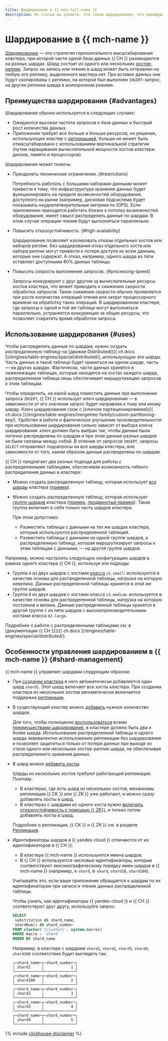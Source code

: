 ```yaml
---
title: Шардирование в {{ mch-full-name }}
description: Из статьи вы узнаете, что такое шардирование, его преимущества, примеры использования и особенности управления шардированием в {{ mch-name }}.
---
```


# Шардирование в {{ mch-name }}

[_Шардирование_](../../glossary/sharding.md) — это стратегия горизонтального масштабирования кластера, при которой части одной базы данных {{ CH }} размещаются на разных шардах. _Шард_ состоит из одного или нескольких [хостов-реплик](replication.md). Запрос на запись или чтение в шард может быть отправлен на любую его реплику, выделенного мастера нет. При вставке данных они будут скопированы с реплики, на которой был выполнен `INSERT`-запрос, на другие реплики шарда в асинхронном режиме.

## Преимущества шардирования {#advantages}

Шардирование обычно используется в следующих случаях:
- Ожидаются высокая частота запросов к базе данных и быстрый рост количества данных.
- Приложение требует все больше и больше ресурсов, но решение, использующее кластер с [репликацией](replication.md), больше не может быть отмасштабировано с использованием вертикальной стратегии (путем наращивания вычислительной мощности хостов кластера: дисков, памяти и процессоров).

Шардирование может помочь:
- Преодолеть технические ограничения. {#restrictions}

  Потребность работать с большими наборами данными может привести к тому, что инфраструктура хранения данных будет функционировать на пределе возможностей оборудования, доступного на рынке (например, дисковая подсистема будет показывать неудовлетворительные метрики по IOPS). Если приложению приходится работать близко к потолку возможностей оборудования, имеет смысл распределить данные по шардам. В этом случае операции чтения будут выполняться параллельно.
 
- Повысить отказоустойчивость. {#high-availability}

  Шардирование позволяет изолировать отказы отдельных хостов или наборов реплик. Без шардирования отказ отдельного хоста или набора реплик могут привести к потере доступа ко всем данным, которые они содержат. А отказ, например, одного шарда из пяти оставляет доступными 80% данных таблицы.
  
- Повысить скорость выполнения запросов. {#processing-speed}

  Запросы конкурируют с друг другом за вычислительные ресурсы хостов кластера, что может приводить к снижению скорости обработки запросов. Такое снижение скорости обычно проявляется при росте количества операций чтения или затрат процессорного времени на обработку таких операций. В шардированном кластере, где запросы к одной и той же таблице могут выполняться параллельно, устраняется конкуренция за общие ресурсы, что позволяет сократить время обработки запроса.

## Использование шардирования {#uses}

Чтобы распределить данные по шардам, нужно создать _распределенную таблицу_ на [движке Distributed]({{ ch.docs }}/engines/table-engines/special/distributed/), использующую эти шарды. Часть данных в такой таблице будет храниться на одном шарде, часть — на других шардах. Фактически, части данных хранятся в нижележащих таблицах, которые находятся на хостах каждого шарда, распределенная таблица лишь обеспечивает маршрутизацию запросов к этим таблицам. 

Чтобы определить, на какой шард поместить данные при выполнении запроса `INSERT`, {{ CH }} использует _ключ шардирования_ — в зависимости от его значения запрос будет направлен к тому или иному шарду. Ключ шардирования схож с [ключом партиционирования]({{ ch.docs }}/engines/table-engines/mergetree-family/custom-partitioning-key/). Удобство в работе и фактическое улучшение производительности при использовании шардирования сильно зависят от выбора ключа шардирования: ключ должен быть выбран так, чтобы данные были логично распределены по шардам и при этом данные разных шардов не были связаны между собой. В отличие от запросов `INSERT`, запросы `SELECT` отправляют подзапросы на все шарды кластера, вне зависимости от того, каким образом данные распределены по шардам.

{{ CH }} предлагает два разных подхода для работы с распределенными таблицами, обеспечивая возможность гибкого распределения данных в кластере:
- Можно создать распределенную таблицу, которая использует [_все шарды_](../operations/shards.md) кластера ([пример](../tutorials/sharding.md#shard-example)).
- Можно создать распределенную таблицу, которая использует [_группу шардов_](../operations/shard-groups.md) кластера ([пример](../tutorials/sharding.md#shard-groups-example), [продвинутый пример](../tutorials/sharding.md#shard-groups-advanced-example)). Такая группа включает в себя только часть шардов кластера.
  
  При этом допустимо:
  - Разместить таблицы с данными на тех же шардах кластера, которые используются распределенной таблицей.
  - Разместить таблицы с данными на одной группе шардов, а распределенную таблицу, которая маршрутизирует запросы к этим таблицам с данными, — на другой группе шардов. 
  
Например, можно настроить следующую конфигурацию шардов в рамках одного кластера {{ CH }}, используя эти подходы:
- Группа `A` из двух шардов с хостами [класса](instance-types.md) `s2.small`: используется в качестве основы для распределенной таблицы, нагрузка на которую невелика. Данные распределенной таблицы хранятся в этой же группе шардов.
- Группа `B` из двух шардов с хостами класса `s2.medium`: используется в качестве основы для распределенной таблицы, нагрузка на которую постоянна и велика. Данные распределенной таблицы хранятся в другой группе `C` из пяти шардов с высокопроизводительными хостами класса `m2.large`. 

Подробнее о работе с распределенными таблицами см. в [документации {{ CH }}]({{ ch.docs }}/engines/table-engines/special/distributed/).

## Особенности управления шардированием в {{ mch-name }} {#shard-management}

{{ mch-name }} управляет шардами следующим образом:
- При [создании кластера](../operations/cluster-create.md) в него автоматически добавляется один шард `shard1`. Этот шард включает все хосты кластера. При создании кластера из нескольких хостов автоматически включается поддержка [репликации](./replication.md).

- В существующий кластер можно [добавить](../operations/shards.md#add-shard) нужное количество шардов.

  Для того, чтобы полноценно [воспользоваться](#uses) всеми [преимуществами шардирования](#advantages), в кластере должно быть два и более шарда. Использование распределенной таблицы и одного шарда эквивалентно использованию репликации без шардирования и позволяет защититься только от потери данных при выходе из строя одного или нескольких хостов-реплик шарда, не обеспечивая распределенного хранения данных.

- В шард можно [добавить хосты](../operations/hosts.md#add-host).

    Шарды из нескольких хостов требуют работающей репликации. Поэтому:

    * В кластерах, где есть шард из нескольких хостов, механизмы репликации {{ CK }} или {{ ZK }} уже работают, и можно сразу добавлять хосты в шард.
    * В кластерах с шардами из одного хоста нужно [включить отказоустойчивость с помощью {{ ZK}}](../operations/zk-hosts.md#add-zk), и только потом добавлять хосты в шард.

    Подробнее о репликации, {{ CK }} и {{ ZK }} см. в разделе [Репликация](replication.md).

- Идентификаторы шардов в {{ yandex-cloud }} отличаются от их идентификаторов в {{ CH }}:
  
    * В кластере {{ mch-name }} используются имена шардов.
    * В {{ CH }} используются числовые идентификаторы, которые соответствуют лексикографическому порядку имен шардов в {{ mch-name }} (например, `A-shard`, `B-shard`, `shard10`, `shard100`).
  
    Учитывайте это, если ваше приложение обращается к шардам по их идентификаторам при записи и чтении данных распределенной таблицы.

    Чтобы узнать, как идентификаторы {{ yandex-cloud }} и {{ CH }} соответствуют друг другу, используйте запрос:

    ```sql
    SELECT
     substitution AS shard_name,
     shardNum() AS shard_number
    FROM cluster('{cluster}', system.macros)
    WHERE macro = 'shard'
    ORDER BY shard_name
    ```

    Например, в кластере с шардами `shard1`, `shard2`, `shard3`, `shard4`, `shard100` соответствие будет выглядеть так:

    ```text
    ┌─shard_name─┬─shard_number─┐
    │ shard1     │            1 │
    └────────────┴──────────────┘
    ┌─shard_name─┬─shard_number─┐
    │ shard100   │            2 │
    └────────────┴──────────────┘
    ┌─shard_name─┬─shard_number─┐
    │ shard2     │            3 │
    └────────────┴──────────────┘
    ┌─shard_name─┬─shard_number─┐
    │ shard3     │            4 │
    └────────────┴──────────────┘
    ┌─shard_name─┬─shard_number─┐
    │ shard4     │            5 │
    └────────────┴──────────────┘
    ```

{% include [clickhouse-disclaimer](../../_includes/clickhouse-disclaimer.md) %}
